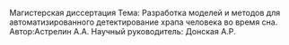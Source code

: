 Магистерская диссертация
Тема: Разработка моделей и методов для автоматизированного детектирование храпа человека во время сна.
Автор:Астрелин А.А.
Научный руководитель: Донская А.Р.